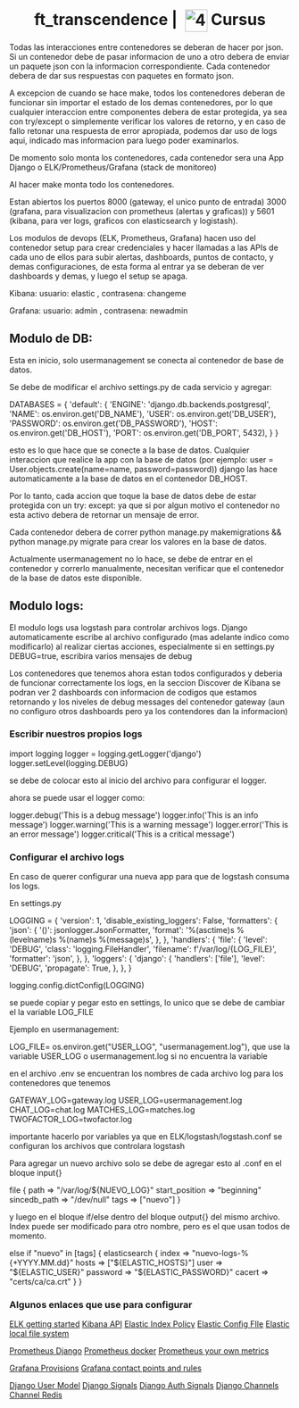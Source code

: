 <!--HEADER-->
<h1 align="center"> ft_transcendence | 
 <picture>
  <source media="(prefers-color-scheme: dark)" srcset="https://cdn.simpleicons.org/42/white">
  <img alt="42" width=40 align="center" src="https://cdn.simpleicons.org/42/Black">
 </picture>
 Cursus 
  <!--<img alt="Complete" src="https://raw.githubusercontent.com/Mqxx/GitHub-Markdown/main/blockquotes/badge/dark-theme/complete.svg">-->
</h1>
<!--FINISH HEADER-->


Todas las interacciones entre contenedores se deberan de hacer por json. Si un contenedor debe de pasar informacion de uno a otro debera de enviar un paquete json con la informacion correspondiente. Cada contenedor debera de dar sus respuestas con paquetes en formato json. 

A excepcion de cuando se hace make, todos los contenedores deberan de funcionar sin importar el estado de los demas contenedores, por lo que cualquier interaccion entre componentes debera de estar protegida, ya sea con try/except o simplemente verificar los valores de retorno, y en caso de fallo retonar una respuesta de error apropiada, podemos dar uso de logs aqui, indicado mas informacion para luego poder examinarlos.

De momento solo monta los contenedores, cada contenedor sera una App Django o ELK/Prometheus/Grafana (stack de monitoreo)

Al hacer make monta todo los contenedores.

Estan abiertos los puertos 8000 (gateway, el unico punto de entrada)
3000 (grafana, para visualizacion con prometheus (alertas y graficas)) y 5601 (kibana, para ver logs, graficos con elasticsearch y logistash).

Los modulos de devops (ELK, Prometheus, Grafana) hacen uso del contenedor setup para crear credenciales y hacer llamadas a las APIs de cada uno de ellos para subir alertas, dashboards, puntos de contacto, y demas configuraciones, de esta forma al entrar ya se deberan de ver dashboards y demas, y luego el setup se apaga.

Kibana: usuario: elastic , contrasena: changeme

Grafana: usuario: admin , contrasena: newadmin 

## Modulo de DB:

Esta en inicio, solo usermanagement se conecta al contenedor de base de datos. 

Se debe de modificar el archivo settings.py de cada servicio y agregar:

DATABASES = {
    'default': {
        'ENGINE': 'django.db.backends.postgresql',
        'NAME': os.environ.get('DB_NAME'),
        'USER': os.environ.get('DB_USER'),
        'PASSWORD': os.environ.get('DB_PASSWORD'),
        'HOST': os.environ.get('DB_HOST'),
        'PORT': os.environ.get('DB_PORT', 5432),
    }
}

esto es lo que hace que se conecte a la base de datos. Cualquier interaccion que realice la app con la base de datos (por ejemplo:
user = User.objects.create(name=name, password=password)) django las hace automaticamente a la base de datos en el contenedor DB_HOST.

Por lo tanto, cada accion que toque la base de datos debe de estar protegida con un try: except: ya que si por algun motivo el contenedor no esta activo debera de retornar un mensaje de error.



Cada contenedor debera de correr python manage.py makemigrations && python manage.py migrate para crear los valores en la base de datos.

Actualmente usermanagement no lo hace, se debe de entrar en el contenedor y correrlo manualmente, necesitan verificar que el contenedor de la base de datos este disponible.  


## Modulo logs:

El modulo logs usa logstash para controlar archivos logs. Django automaticamente escribe al archivo configurado (mas adelante indico como modificarlo) al realizar ciertas acciones, especialmente si en settings.py DEBUG=true, escribira varios mensajes de debug

Los contenedores que tenemos ahora estan todos configurados y deberia de funcionar correctamente los logs, en la seccion Discover de Kibana se podran ver 2 dashboards con informacion de codigos que estamos retornando y los niveles de debug messages del contenedor gateway (aun no configuro otros dashboards pero ya los contendores dan la informacion)

### Escribir nuestros propios logs


import logging
logger = logging.getLogger('django')
logger.setLevel(logging.DEBUG)

se debe de colocar esto al inicio del archivo para configurar el logger. 

ahora se puede usar el logger como:

logger.debug('This is a debug message')
logger.info('This is an info message')
logger.warning('This is a warning message')
logger.error('This is an error message')
logger.critical('This is a critical message')

### Configurar el archivo logs

En caso de querer configurar una nueva app para que de logstash consuma los logs.

En settings.py 

LOGGING = {
    'version': 1,
    'disable_existing_loggers': False,
    'formatters': {
        'json': {
            '()': jsonlogger.JsonFormatter,
            'format': '%(asctime)s %(levelname)s %(name)s %(message)s',
        },
    },
    'handlers': {
        'file': {
            'level': 'DEBUG',
            'class': 'logging.FileHandler',
            'filename': f'/var/log/{LOG_FILE}',
            'formatter': 'json',
        },
    },
    'loggers': {
        'django': {
            'handlers': ['file'],
            'level': 'DEBUG',
            'propagate': True,
        },
    },
}

logging.config.dictConfig(LOGGING)

se puede copiar y pegar esto en settings, lo unico que se debe de cambiar el la variable LOG_FILE

Ejemplo en usermanagement:

LOG_FILE= os.environ.get("USER_LOG", "usermanagement.log"), que use la variable USER_LOG o usermanagement.log si no encuentra la variable

en el archivo .env se encuentran los nombres de cada archivo log para los contenedores que tenemos

GATEWAY_LOG=gateway.log
USER_LOG=usermanagement.log
CHAT_LOG=chat.log
MATCHES_LOG=matches.log
TWOFACTOR_LOG=twofactor.log

importante hacerlo por variables ya que en ELK/logstash/logstash.conf se configuran los archivos que controlara logstash

Para agregar un nuevo archivo solo se debe de agregar esto al .conf en el bloque input{} 

  file {
    path => "/var/log/${NUEVO_LOG}"
    start_position => "beginning"
    sincedb_path => "/dev/null"
    tags => ["nuevo"]
  }

y luego en el bloque if/else dentro del bloque output{} del mismo archivo. Index puede ser modificado para otro nombre, pero es el que usan todos de momento.

else if "nuevo" in [tags] {
    elasticsearch {
      index => "nuevo-logs-%{+YYYY.MM.dd}"
      hosts => ["${ELASTIC_HOSTS}"]
      user => "${ELASTIC_USER}"
      password => "${ELASTIC_PASSWORD}"
      cacert => "certs/ca/ca.crt"
    }
  } 

### Algunos enlaces que use para configurar 

[ELK getting started](https://www.elastic.co/blog/getting-started-with-the-elastic-stack-and-docker-compose/)
[Kibana API](https://www.elastic.co/guide/en/kibana/current/saved-objects-api.html)
[Elastic Index Policy](https://www.elastic.co/guide/en/elasticsearch/reference/current/index-lifecycle-management.html)
[Elastic Config FIle](https://opendistro.github.io/for-elasticsearch-docs/docs/elasticsearch/configuration/#:~:text=You%20can%20find%20elasticsearch.,%2Fetc%2Felasticsearch%2Felasticsearch.)
[Elastic local file system](https://www.elastic.co/guide/en/elasticsearch/reference/current/snapshots-filesystem-repository.html)

[Prometheus Django](https://github.com/korfuri/django-prometheus)
[Prometheus docker](https://docs.docker.com/config/daemon/prometheus/)
[Prometheus your own metrics](https://www.monterail.com/blog/prometheus-custom-metrics)

[Grafana Provisions](https://grafana.com/docs/grafana/latest/administration/provisioning/)
[Grafana contact points and rules](https://grafana.com/docs/grafana/latest/developers/http_api/alerting_provisioning/)


[Django User Model](https://docs.djangoproject.com/en/5.0/topics/auth/customizing/)
[Django Signals](https://docs.djangoproject.com/en/5.1/ref/signals/)
[Django Auth Signals](https://docs.djangoproject.com/en/5.1/ref/contrib/auth/)
[Django Channels](https://channels.readthedocs.io/en/latest/index.html)
[Channel Redis](https://github.com/django/channels_redis)
